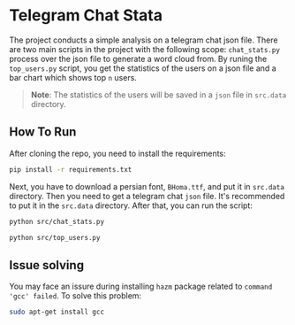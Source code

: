 # Telegram Chat Stata

The project conducts a simple analysis on a telegram chat json file. There are two main scripts in the project with the following scope:
`chat_stats.py` process over the json file to generate a word cloud from. By runing the `top_users.py` script, you get the statistics of the users on a json file and a bar chart which shows top `n` users. 

> **Note**: The statistics of the users will be saved in a `json` file in `src.data` directory.

## How To Run

After cloning the repo, you need to install the requirements:

```bash
pip install -r requirements.txt
```

Next, you have to download a persian font, `BHoma.ttf`, and put it in `src.data` directory. Then you need to get a telegram chat `json` file. It's recommended to put it in the `src.data` directory. After that, you can run the script:

```bash
python src/chat_stats.py
```

```bash
python src/top_users.py
```

## Issue solving

You may face an issure during installing `hazm` package related to `command 'gcc' failed`. To solve this problem:

```bash 
sudo apt-get install gcc
```
